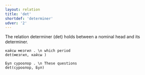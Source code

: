 ```yaml
---
layout: relation
title: 'det'
shortdef: 'determiner'
udver: '2'
---
```


The relation determiner (det) holds between a nominal head and its determiner.


~~~ sdparse
кайсы мезгил . \n which period
det(мезгил, кайсы )
~~~

~~~ sdparse
Бул суроолор . \n These questions
det(суроолор, Бул)
~~~

<!-- Interlanguage links updated Ne 5. května 2024, 18:21:06 CEST -->
